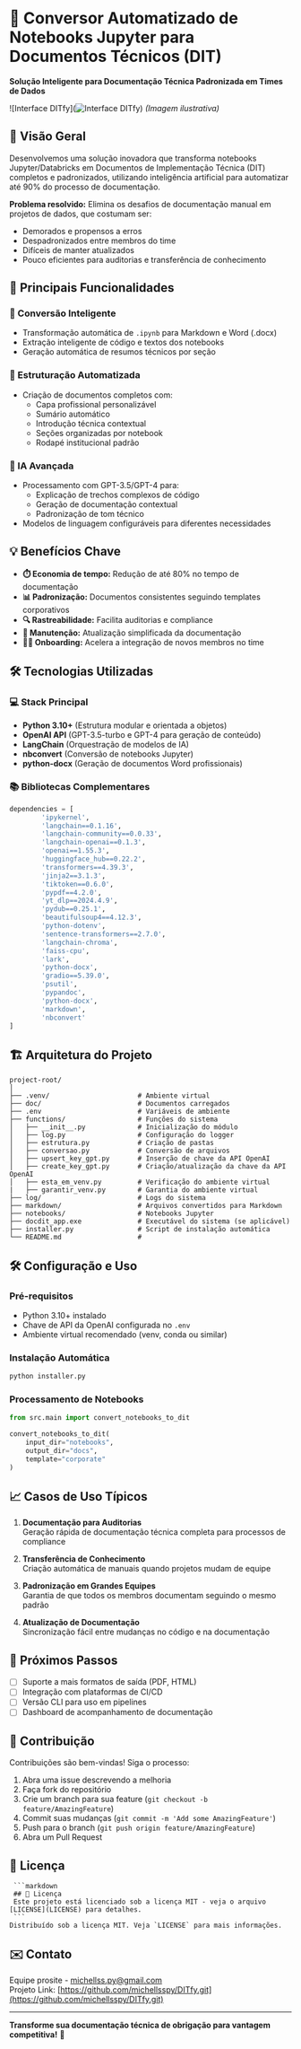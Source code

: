 # 📝 Conversor Automatizado de Notebooks Jupyter para Documentos Técnicos (DIT)

**Solução Inteligente para Documentação Técnica Padronizada em Times de Dados**

![Interface DITfy](![Interface DITfy](https://github.com/michellsspy/DITfy/blob/main/img/ditfy-interface.png?raw=true))
*(Imagem ilustrativa)*

## 🌟 Visão Geral

Desenvolvemos uma solução inovadora que transforma notebooks Jupyter/Databricks em Documentos de Implementação Técnica (DIT) completos e padronizados, utilizando inteligência artificial para automatizar até 90% do processo de documentação.

**Problema resolvido:** Elimina os desafios de documentação manual em projetos de dados, que costumam ser:
- Demorados e propensos a erros
- Despadronizados entre membros do time
- Difíceis de manter atualizados
- Pouco eficientes para auditorias e transferência de conhecimento

## 🚀 Principais Funcionalidades

### 🔄 Conversão Inteligente
- Transformação automática de `.ipynb` para Markdown e Word (.docx)
- Extração inteligente de código e textos dos notebooks
- Geração automática de resumos técnicos por seção

### 📑 Estruturação Automatizada
- Criação de documentos completos com:
  - Capa profissional personalizável
  - Sumário automático
  - Introdução técnica contextual
  - Seções organizadas por notebook
  - Rodapé institucional padrão

### 🤖 IA Avançada
- Processamento com GPT-3.5/GPT-4 para:
  - Explicação de trechos complexos de código
  - Geração de documentação contextual
  - Padronização de tom técnico
- Modelos de linguagem configuráveis para diferentes necessidades

## 💡 Benefícios Chave

- **⏱️ Economia de tempo:** Redução de até 80% no tempo de documentação
- **📊 Padronização:** Documentos consistentes seguindo templates corporativos
- **🔍 Rastreabilidade:** Facilita auditorias e compliance
- **🔄 Manutenção:** Atualização simplificada da documentação
- **🧑‍💻 Onboarding:** Acelera a integração de novos membros no time

## 🛠️ Tecnologias Utilizadas

### 💻 Stack Principal
- **Python 3.10+** (Estrutura modular e orientada a objetos)
- **OpenAI API** (GPT-3.5-turbo e GPT-4 para geração de conteúdo)
- **LangChain** (Orquestração de modelos de IA)
- **nbconvert** (Conversão de notebooks Jupyter)
- **python-docx** (Geração de documentos Word profissionais)

### 📚 Bibliotecas Complementares
```python
dependencies = [
        'ipykernel',
        'langchain==0.1.16',
        'langchain-community==0.0.33',
        'langchain-openai==0.1.3',
        'openai==1.55.3',
        'huggingface_hub==0.22.2',
        'transformers==4.39.3',
        'jinja2==3.1.3',
        'tiktoken==0.6.0',
        'pypdf==4.2.0',
        'yt_dlp==2024.4.9',
        'pydub==0.25.1',
        'beautifulsoup4==4.12.3',
        'python-dotenv',
        'sentence-transformers==2.7.0',
        'langchain-chroma',
        'faiss-cpu',
        'lark',
        'python-docx',
        'gradio==5.39.0',
        'psutil',
        'pypandoc',
        'python-docx',
        'markdown',
        'nbconvert'
]
```

## 🏗️ Arquitetura do Projeto

```
project-root/
│
├── .venv/                      # Ambiente virtual
├── doc/                        # Documentos carregados
├── .env                        # Variáveis de ambiente
├── functions/                  # Funções do sistema   
│   ├── __init__.py             # Inicialização do módulo
│   ├── log.py                  # Configuração do logger 
│   ├── estrutura.py            # Criação de pastas
│   ├── conversao.py            # Conversão de arquivos
│   ├── upsert_key_gpt.py       # Inserção de chave da API OpenAI
│   ├── create_key_gpt.py       # Criação/atualização da chave da API OpenAI
│   ├── esta_em_venv.py         # Verificação do ambiente virtual
|   ├── garantir_venv.py        # Garantia do ambiente virtual        
├── log/                        # Logs do sistema
├── markdown/                   # Arquivos convertidos para Markdown
├── notebooks/                  # Notebooks Jupyter
├── docdit_app.exe              # Executável do sistema (se aplicável)
├── installer.py                # Script de instalação automática
└── README.md                   # 
```

## 🛠️ Configuração e Uso

### Pré-requisitos
- Python 3.10+ instalado
- Chave de API da OpenAI configurada no `.env`
- Ambiente virtual recomendado (venv, conda ou similar)

### Instalação Automática
```bash
python installer.py
```

### Processamento de Notebooks
```python
from src.main import convert_notebooks_to_dit

convert_notebooks_to_dit(
    input_dir="notebooks",
    output_dir="docs",
    template="corporate"
)
```

## 📈 Casos de Uso Típicos

1. **Documentação para Auditorias**  
   Geração rápida de documentação técnica completa para processos de compliance

2. **Transferência de Conhecimento**  
   Criação automática de manuais quando projetos mudam de equipe

3. **Padronização em Grandes Equipes**  
   Garantia de que todos os membros documentam seguindo o mesmo padrão

4. **Atualização de Documentação**  
   Sincronização fácil entre mudanças no código e na documentação

## 📌 Próximos Passos

- [ ] Suporte a mais formatos de saída (PDF, HTML)
- [ ] Integração com plataformas de CI/CD
- [ ] Versão CLI para uso em pipelines
- [ ] Dashboard de acompanhamento de documentação

## 🤝 Contribuição

Contribuições são bem-vindas! Siga o processo:
1. Abra uma issue descrevendo a melhoria
2. Faça fork do repositório
3. Crie um branch para sua feature (`git checkout -b feature/AmazingFeature`)
4. Commit suas mudanças (`git commit -m 'Add some AmazingFeature'`)
5. Push para o branch (`git push origin feature/AmazingFeature`)
6. Abra um Pull Request

## 📄 Licença
     ```markdown
     ## 📄 Licença
     Este projeto está licenciado sob a licença MIT - veja o arquivo [LICENSE](LICENSE) para detalhes.
     ```
    Distribuído sob a licença MIT. Veja `LICENSE` para mais informações.

## ✉️ Contato

Equipe prosite - [michellss.py@gmail.com](michel.prosite@gmail.com)  
Projeto Link: [https://github.com/michellsspy/DITfy.git](https://github.com/michellsspy/DITfy.git)

---

**Transforme sua documentação técnica de obrigação para vantagem competitiva!** 🚀